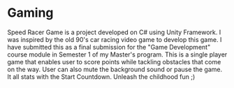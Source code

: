 # Gaming

Speed Racer Game is a project developed on C# using Unity Framework. I was inspired by the old 90's car racing video game to develop this game. I have submitted this as a final submission for the "Game Development" course module in Semester 1 of my Master's program. This is a single player game that enables user to score points while tackling obstacles that come on the way. User can also mute the background sound or pause the game. It all stats with the Start Countdown. Unleash the childhood fun ;)

